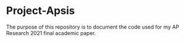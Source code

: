 # Project-Apsis

The purpose of this repository is to document the code used for my AP Research 2021 final academic paper.
